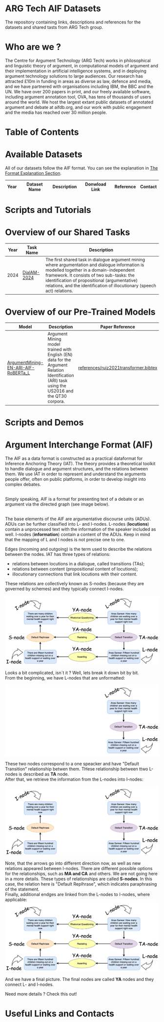 # ARG Tech AIF Datasets
The repository containing links, descriptions and references for the datasets and shared tasts from ARG Tech group.

# Who are we ? 
The Centre for Argument Technology (ARG Tech) works in philosophical and linguistic theory of argument, in computational models of argument and their implementation in artificial intelligence systems, and in deploying argument technology solutions to large audiences. Our research has attracted £10m in funding in areas as diverse as law, defence and media, and we have partnered with organisations including IBM, the BBC and the UN. We have over 200 papers in print, and our freely available software, including argument annotation tool, OVA, has tens of thousands of users around the world. We host the largest extant public datasets of annotated argument and debate at aifdb.org, and our work with public engagement and the media has reached over 30 million people.


# Table of Contents 

# Available Datasets
All of our datasets follow the AIF format. You can see the explanation in [The Format Explanation Section](#argument-interchange-format).

| Year | Dataset Name | Description | Donwload Link | Reference | Contact |
| --- | --- | --- |  --- | --- | --- |


# Scripts and Tutorials

# Overview of our Shared Tasks
| Year | Task Name | Description |
| --- | --- | --- |
|2024|[DialAM-2024](http://dialam.arg.tech)|The first shared task in dialogue argument mining where argumentation and dialogue information is modelled together in a domain-independent framework. It consists of two sub-tasks: the identification of propositional (argumentative) relations, and the identification of illocutionary (speech act) relations.|

# Overview of our Pre-Trained Models
| Model | Description | Paper Reference |
| --- | --- | --- |
|[ArgumentMining-EN-ARI-AIF-RoBERTa_L](https://huggingface.co/raruidol/ArgumentMining-EN-ARI-AIF-RoBERTa_L)|Argument Mining model trained with English (EN) data for the Argument Relation Identification (ARI) task using the US2016 and the QT30 corpora.|[references/ruiz2021transformer.bibtex](BibTeX)|


# Scripts and Demos

# Argument Interchange Format (AIF)

The AIF as a data format is constructed as a practical dataformat for Inference Anchoring Theory (IAT). The theory provides a theoretical toolkit to handle dialogue and argument structures, and the relations between them. We use IAT in order to represent and understand the arguments people offer, often on public platforms, in order to develop insight into complex debates.

<br> Simply speaking, AIF is a format for presenting text of a debate or an argument via the directed graph (see image below).

<br>
The base elements of the AIF are  argumentative discourse units (ADUs). ADUs can be further classified into L- and I-nodes. L-nodes (<b>locutions</b>) contain a unprocessed text with the information of the speaker included as well. I-nodes (<b>information</b>) contain a content of the ADUs. Keep in mind that the mapping of L and I nodes is not precise one to one.

<br>

Edges (incoming and outgoing) is the term used to describe the relations between the nodes.
IAT has three types of relations:

*  relations between locutions in a dialogue, called transitions (TAs);
*  relations between content (propositional content of locutions);
*  illocutionary connections that link locutions with their content.

These relations are collectively known as S-nodes (because they are governed by schemes) and they typically connect I-nodes.

![Alt text](aif-docs.png)

Looks a bit complicated, isn`t it ? Well, lets break it down bit by bit. 
<br> From the beginning, we have L-nodes that are unformatted:

![Alt text](step-1-aif.png)

These two nodes correspond to a one speacker and have "Default Transition" relationship betwen them. THese relationship between ttwo L-nodes is described as <b>TA</b> node.
<br> After that, we retrieve the information from the L-nodes into I-nodes:

![Alt text](step-2-aif.png)

Note, that the arrows go into different direction now, as well as new relations appeared between I-nodes. There are different possible options for the relationships, such as <b>MA and CA</b> and others. We are not going here in a more details. These types of relationships are called <b>S-nodes</b>. In this case, the relation here is "Default Replhrase", which indicates paraphrasing of the statement. 
<br> Finally, additional endges are linked from the L-nodes to I-nodes, where applicable:
![Alt text](aif-docs.png)

And we have a final picture. The final nodes are called <b>YA</b> nodes and they connect L- and I-nodes.

Need more details ? Check this out!

# Useful Links and Contacts
